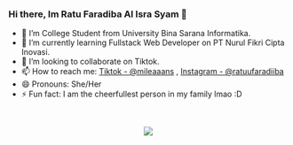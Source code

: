 ### Hi there, Im Ratu Faradiba Al Isra Syam 👋

- 🔭 I’m College Student from University Bina Sarana Informatika.
- 🌱 I’m currently learning Fullstack Web Developer on PT Nurul Fikri Cipta Inovasi.
- 👯 I’m looking to collaborate on Tiktok.
- 📫 How to reach me: [Tiktok - @mileaaans](https://www.tiktok.com/@mileaaans) , [Instagram - @ratuufaradiiba](instagram.com/ratuufaradiiba)
- 😄 Pronouns: She/Her
- ⚡ Fun fact: I am the cheerfullest person in my family lmao :D
</br>
<p align="center">
<img src="https://github-readme-stats.vercel.app/api?username=Ratuufaradiiba&&show_icons=true&title_color=BDB76B&icon_color=626262&text_color=ffffff&bg_color=151515">
</p>
